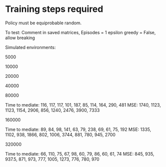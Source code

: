 # Training steps required

Policy must be equiprobable random.

To test:
Comment in saved matrices, 
Episodes = 1
epsilon greedy = False, 
allow breaking

Simulated environments:

5000






10000







20000








40000








80000

Time to mediate: 116, 117, 117, 101, 187, 85, 114, 164, 290, 481
MSE: 1740, 1123, 1123, 1154, 2906, 856, 1240, 2476, 3900, 7333

160000

Time to mediate: 89, 84, 98, 141, 63, 79, 238, 69, 61, 75, 192
MSE: 1335, 1102, 938, 1866, 802, 1006, 3744, 881, 780, 945, 2700

320000

Time to mediate: 66, 110, 75, 67, 98, 60, 79, 86, 60, 61, 74
MSE: 845, 935, 937.5, 871, 973, 777, 1005, 1273, 776, 780, 970
